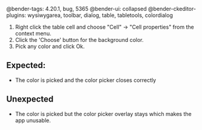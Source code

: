 @bender-tags: 4.20.1, bug, 5365
@bender-ui: collapsed
@bender-ckeditor-plugins: wysiwygarea, toolbar, dialog, table, tabletools, colordialog

1. Right click the table cell and choose "Cell" -> "Cell properties" from the context menu.
2. Click the 'Choose' button for the background color.
3. Pick any color and click Ok.

## Expected:

* The color is picked and the color picker closes correctly

## Unexpected

- The color is picked but the color picker overlay stays which makes the app unusable.

